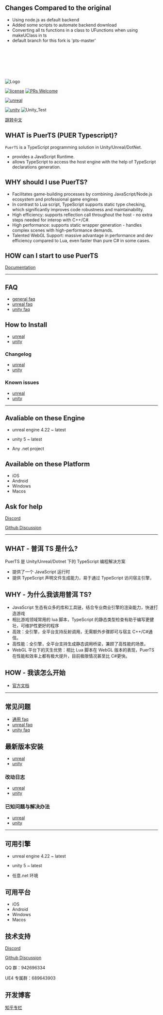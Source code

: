 ## Changes Compared to the original

-   Using node.js as default backend
-   Added some scripts to automate backend download
-   Converting all ts functions in a class to UFunctions when using makeUClass in ts
-   default branch for this fork is 'pts-master'

<br>

#

<br>
<br>

![Logo](./doc/pic/puerts_logo.png)

[![license](https://img.shields.io/badge/license-BSD_3_Clause-blue.svg)](https://github.com/Tencent/puerts/blob/master/LICENSE)
[![PRs Welcome](https://img.shields.io/badge/PRs-welcome-blue.svg)](https://github.com/Tencent/puerts/pulls)

[![unreal](https://img.shields.io/badge/unreal-v1.0.6p1-blue.svg)](https://github.com/Tencent/puerts/releases/tag/Unreal_v1.0.6p1)

[![unity](<https://img.shields.io/badge/unity(stable)-v2.0.2-blue.svg>)](doc/unity/zhcn/install.md)
![Unity_Test](https://github.com/Tencent/puerts/workflows/unity%20unittest/badge.svg)

[跳转中文](#what---普洱ts是什么)

## WHAT is PuerTS (PUER Typescript)?

`PuerTS` is a TypeScript programming solution in Unity/Unreal/DotNet.

-   provides a JavaScript Runtime.
-   allows TypeScript to access the host engine with the help of TypeScript declarations generation.

## WHY should I use PuerTS?

-   Facilitates game-building processes by combining JavaScript/Node.js ecosystem and professional game engines
-   In contrast to Lua script, TypeScript supports static type checking, which significantly improves code robustness and maintainability.
-   High efficiency: supports reflection call throughout the host - no extra steps needed for interop with C++/C#.
-   High performance: supports static wrapper generation - handles complex scenes with high-performance demands.
-   Talented WebGL Support: massive advantage in performance and dev efficiency compared to Lua, even faster than pure C# in some cases.

## HOW can I start to use PuerTS

[Documentation](https://puerts.github.io/en)

---

## FAQ

-   [general faq](doc/faq.md)
-   [unreal faq](doc/unreal/en/faq.md)
-   [unity faq](doc/unity/en/faq.md)

## How to Install

-   [unreal](doc/unreal/en/install.md)
-   [unity](doc/unity/en/install.md)

### Changelog

-   [unreal](doc/unreal/en/changelog.md)
-   [unity](unity/Assets/core/upm/changelog.md)

### Known issues

-   [unreal](doc/unreal/en/bugs.md)
-   [unity](doc/unity/en/bugs.md)

---

## Avaliable on these Engine

-   unreal engine 4.22 ~ latest

-   unity 5 ~ latest

-   Any .net project

## Available on these Platform

-   iOS
-   Android
-   Windows
-   Macos

## Ask for help

[Discord](https://discord.gg/RYRY7D833n)

[Github Discussion](https://github.com/Tencent/puerts/discussions)

---

## WHAT - 普洱 TS 是什么?

PuerTS 是 Unity/Unreal/Dotnet 下的 TypeScript 编程解决方案

-   提供了一个 JavaScript 运行时
-   提供 TypeScript 声明文件生成能力，易于通过 TypeScript 访问宿主引擎，

## WHY - 为什么我该用普洱 TS?

-   JavaScript 生态有众多的库和工具链，结合专业商业引擎的渲染能力，快速打造游戏
-   相比游戏领域常用的 lua 脚本，TypeScript 的静态类型检查有助于编写更健壮，可维护性更好的程序
-   高效：全引擎，全平台支持反射调用，无需额外步骤即可与宿主 C++/C#通信。
-   高性能：全引擎，全平台支持生成静态调用桥梁，兼顾了高性能的场景。
-   WebGL 平台下的天生优势：相比 Lua 脚本在 WebGL 版本的表现，PuerTS 在性能和效率上都有极大提升，目前极限情况甚至比 C#更快。

## HOW - 我该怎么开始

-   [官方文档](https://puerts.github.io)

---

## 常见问题

-   [通用 faq](doc/faq.md)
-   [unreal faq](doc/unreal/zhcn/faq.md)
-   [unity faq](doc/unity/zhcn/faq.md)

## 最新版本安装

-   [unreal](doc/unreal/zhcn/install.md)
-   [unity](doc/unity/zhcn/install.md)

### 改动日志

-   [unreal](doc/unreal/zhcn/changelog.md)
-   [unity](unity/Assets/core/upm/changelog-hans.md)

### 已知问题与解决办法

-   [unreal](doc/unreal/zhcn/bugs.md)
-   [unity](doc/unity/zhcn/bugs.md)

---

## 可用引擎

-   unreal engine 4.22 ~ latest

-   unity 5 ~ latest

-   任意.net 环境

## 可用平台

-   iOS
-   Android
-   Windows
-   Macos

## 技术支持

[Discord](https://discord.gg/RYRY7D833n)

[Github Discussion](https://github.com/Tencent/puerts/discussions)

QQ 群：942696334

UE4 专属群：689643903

## 开发博客

[知乎专栏](https://www.zhihu.com/column/c_1355534112468402176)
